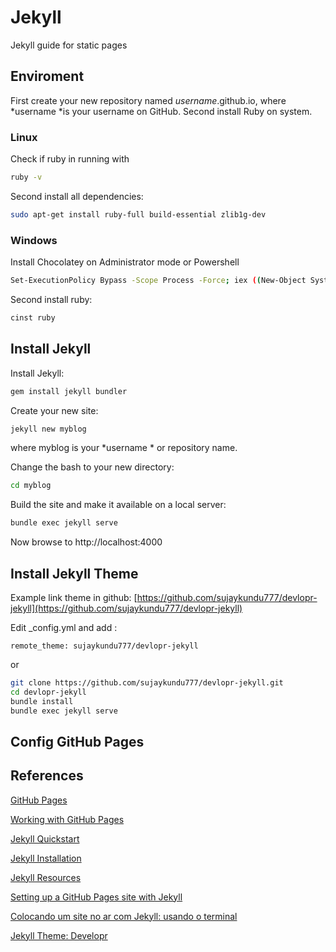# Jekyll

Jekyll guide for static pages



## Enviroment

First create your new repository named *username*.github.io, where *username *is your username on GitHub. Second install Ruby on system.

### Linux

Check if ruby in running with

```bash
ruby -v
```

Second install all dependencies:

```bash
sudo apt-get install ruby-full build-essential zlib1g-dev
```

### Windows

Install Chocolatey on Administrator mode or Powershell

```bash
Set-ExecutionPolicy Bypass -Scope Process -Force; iex ((New-Object System.Net.WebClient).DownloadString('https://chocolatey.org/install.ps1'))
```

Second install ruby:

```bash
cinst ruby
```

## Install Jekyll

Install Jekyll:

```bash
gem install jekyll bundler
```

Create your new site:

```bash
jekyll new myblog
```

where myblog is your *username * or repository name.



Change the bash to your new directory:

```bash
cd myblog
```



Build the site and make it available on a local server:

```bash
bundle exec jekyll serve
```



Now browse to http://localhost:4000



## Install Jekyll Theme

Example link theme in github: [https://github.com/sujaykundu777/devlopr-jekyll](https://github.com/sujaykundu777/devlopr-jekyll)

Edit _config.yml and add :

```apacheconf
remote_theme: sujaykundu777/devlopr-jekyll
```

or

```bash
git clone https://github.com/sujaykundu777/devlopr-jekyll.git
cd devlopr-jekyll
bundle install
bundle exec jekyll serve
```



## Config GitHub Pages





## References

[GitHub Pages](https://pages.github.com/)

[Working with GitHub Pages](https://help.github.com/en/github/working-with-github-pages)

[Jekyll Quickstart](https://jekyllrb.com/docs/)

[Jekyll Installation](https://jekyllrb.com/docs/installation/)

[Jekyll Resources](https://jekyllrb.com/resources/)

[Setting up a GitHub Pages site with Jekyll](https://help.github.com/en/github/working-with-github-pages/setting-up-a-github-pages-site-with-jekyll)

[Colocando um site no ar com Jekyll: usando o terminal](https://jtemporal.com/do-tema-ao-ar/)

[Jekyll Theme: Developr](http://jekyllthemes.org/themes/devlopr/)
